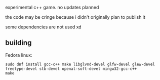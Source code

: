 experimental c++ game. no updates planned

the code may be cringe because i didn't originally plan to publish it

some dependencies are not used xd

## building
Fedora linux:
```
sudo dnf install gcc-c++ make libglvnd-devel glfw-devel glew-devel freetype-devel stb-devel openal-soft-devel mingw32-gcc-c++
make
```